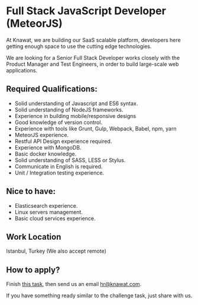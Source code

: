 # Full Stack JavaScript Developer (MeteorJS)

At Knawat, we are building our SaaS scalable platform, developers here getting enough space to use the cutting edge technologies.

We are looking for a Senior Full Stack Developer works closely with the Product Manager and Test Engineers, in order to build large-scale web applications.

## Required Qualifications:
* Solid understanding of Javascript and ES6 syntax.
* Solid understanding of NodeJS frameworks.
* Experience in building mobile/responsive designs
* Good knowledge of version control.
* Experience with tools like Grunt, Gulp, Webpack, Babel, npm, yarn
* MeteorJS experience.
* Restful API Design experience required.
* Experience with MongoDB.
* Basic docker knowledge.
* Solid understanding of SASS, LESS or Stylus.
* Communicate in English is required.
* Unit / Integration testing experience.

## Nice to have:
* Elasticsearch experience.
* Linux servers management.
* Basic cloud services experience.


## Work Location
Istanbul, Turkey (We also accept remote)

## How to apply?
Finish [this task](https://github.com/Knawat/interviews-challenges/blob/master/Full-Stack-Node.js.md), then send us an email hr@knawat.com.

If you have something ready similar to the challenge task, just share with us.
